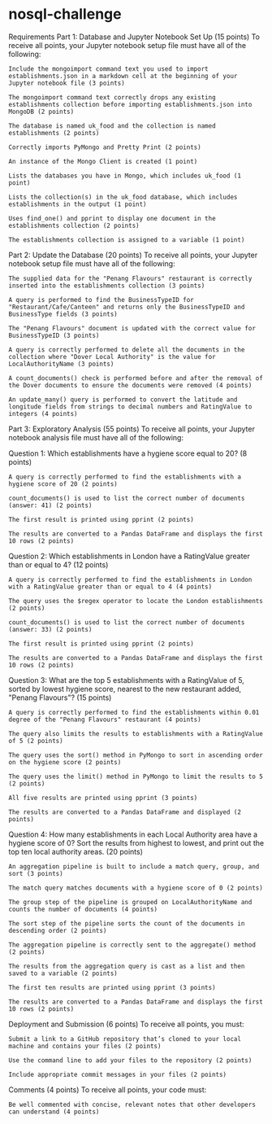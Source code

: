 # nosql-challenge

Requirements
Part 1: Database and Jupyter Notebook Set Up (15 points)
To receive all points, your Jupyter notebook setup file must have all of the following:

    Include the mongoimport command text you used to import establishments.json in a markdown cell at the beginning of your Jupyter notebook file (3 points)

    The mongoimport command text correctly drops any existing establishments collection before importing establishments.json into MongoDB (2 points)

    The database is named uk_food and the collection is named establishments (2 points)

    Correctly imports PyMongo and Pretty Print (2 points)

    An instance of the Mongo Client is created (1 point)

    Lists the databases you have in Mongo, which includes uk_food (1 point)

    Lists the collection(s) in the uk_food database, which includes establishments in the output (1 point)

    Uses find_one() and pprint to display one document in the establishments collection (2 points)

    The establishments collection is assigned to a variable (1 point)

Part 2: Update the Database (20 points)
To receive all points, your Jupyter notebook setup file must have all of the following:

    The supplied data for the "Penang Flavours" restaurant is correctly inserted into the establishments collection (3 points)

    A query is performed to find the BusinessTypeID for "Restaurant/Cafe/Canteen" and returns only the BusinessTypeID and BusinessType fields (3 points)

    The "Penang Flavours" document is updated with the correct value for BusinessTypeID (3 points)

    A query is correctly performed to delete all the documents in the collection where "Dover Local Authority" is the value for LocalAuthorityName (3 points)

    A count_documents() check is performed before and after the removal of the Dover documents to ensure the documents were removed (4 points)

    An update_many() query is performed to convert the latitude and longitude fields from strings to decimal numbers and RatingValue to integers (4 points)

Part 3: Exploratory Analysis (55 points)
To receive all points, your Jupyter notebook analysis file must have all of the following:

Question 1: Which establishments have a hygiene score equal to 20? (8 points)

    A query is correctly performed to find the establishments with a hygiene score of 20 (2 points)

    count_documents() is used to list the correct number of documents (answer: 41) (2 points)

    The first result is printed using pprint (2 points)

    The results are converted to a Pandas DataFrame and displays the first 10 rows (2 points)

Question 2: Which establishments in London have a RatingValue greater than or equal to 4? (12 points)

    A query is correctly performed to find the establishments in London with a RatingValue greater than or equal to 4 (4 points)

    The query uses the $regex operator to locate the London establishments (2 points)

    count_documents() is used to list the correct number of documents (answer: 33) (2 points)

    The first result is printed using pprint (2 points)

    The results are converted to a Pandas DataFrame and displays the first 10 rows (2 points)

Question 3: What are the top 5 establishments with a RatingValue of 5, sorted by lowest hygiene score, nearest to the new restaurant added, "Penang Flavours"? (15 points)

    A query is correctly performed to find the establishments within 0.01 degree of the "Penang Flavours" restaurant (4 points)

    The query also limits the results to establishments with a RatingValue of 5 (2 points)

    The query uses the sort() method in PyMongo to sort in ascending order on the hygiene score (2 points)

    The query uses the limit() method in PyMongo to limit the results to 5 (2 points)

    All five results are printed using pprint (3 points)

    The results are converted to a Pandas DataFrame and displayed (2 points)

Question 4: How many establishments in each Local Authority area have a hygiene score of 0? Sort the results from highest to lowest, and print out the top ten local authority areas. (20 points)

    An aggregation pipeline is built to include a match query, group, and sort (3 points)

    The match query matches documents with a hygiene score of 0 (2 points)

    The group step of the pipeline is grouped on LocalAuthorityName and counts the number of documents (4 points)

    The sort step of the pipeline sorts the count of the documents in descending order (2 points)

    The aggregation pipeline is correctly sent to the aggregate() method (2 points)

    The results from the aggregation query is cast as a list and then saved to a variable (2 points)

    The first ten results are printed using pprint (3 points)

    The results are converted to a Pandas DataFrame and displays the first 10 rows (2 points)

Deployment and Submission (6 points)
To receive all points, you must:

    Submit a link to a GitHub repository that’s cloned to your local machine and contains your files (2 points)

    Use the command line to add your files to the repository (2 points)

    Include appropriate commit messages in your files (2 points)

Comments (4 points)
To receive all points, your code must:

    Be well commented with concise, relevant notes that other developers can understand (4 points)
